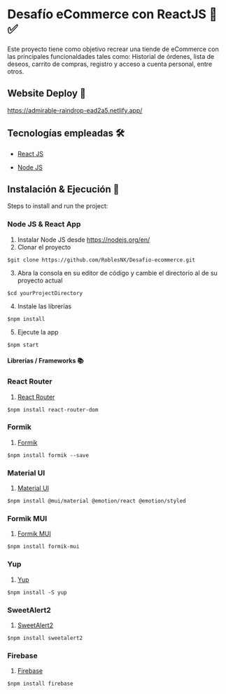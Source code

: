 # Desafío eCommerce con ReactJS 🛒 ✅

Este proyecto tiene como objetivo recrear una tiende de eCommerce con las principales funcionaldades tales como: Historial de órdenes, lista de deseos, carrito de compras, registro y acceso a cuenta personal, entre otros.

## Website Deploy 🏁

https://admirable-raindrop-ead2a5.netlify.app/

## Tecnologías empleadas 🛠️

- [React JS](https://es.reactjs.org/)

- [Node JS](https://nodejs.org/)

## Instalación & Ejecución 🚀

Steps to install and run the project:

### Node JS & React App

1. Instalar Node JS desde https://nodejs.org/en/
2. Clonar el proyecto
```
$git clone https://github.com/RoblesNX/Desafio-ecommerce.git
```
3. Abra la consola en su editor de código y cambie el directorio al de su proyecto actual
```
$cd yourProjectDirectory
```
4. Instale las librerías
```
$npm install
```
5. Ejecute la app
```
$npm start
```

#### Librerías / Frameworks 📚

### React Router

1. [React Router](https://reactrouter.com/docs/en/v6/getting-started/installation)
```
$npm install react-router-dom
```

### Formik

1. [Formik](https://formik.org/docs/overview)
```
$npm install formik --save
```

### Material UI

1. [Material UI](https://mui.com/material-ui/getting-started/installation/)
```
$npm install @mui/material @emotion/react @emotion/styled
```

### Formik MUI

1. [Formik MUI](https://stackworx.github.io/formik-mui/docs/guide/getting-started)
```
$npm install formik-mui
```

### Yup

1. [Yup](https://www.npmjs.com/package/yup)
```
$npm install -S yup
```

### SweetAlert2

1. [SweetAlert2](https://sweetalert2.github.io/#download)
```
$npm install sweetalert2
```

### Firebase

1. [Firebase](https://firebase.google.com/docs/web/setup)
```
$npm install firebase
```
